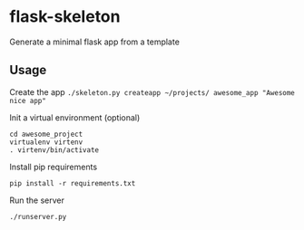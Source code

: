 # flask-skeleton
Generate a minimal flask app from a template

## Usage
Create the app
`./skeleton.py createapp ~/projects/ awesome_app "Awesome nice app"`

Init a virtual environment (optional)
```
cd awesome_project
virtualenv virtenv
. virtenv/bin/activate
```

Install pip requirements
```
pip install -r requirements.txt
```

Run the server
```
./runserver.py
```
